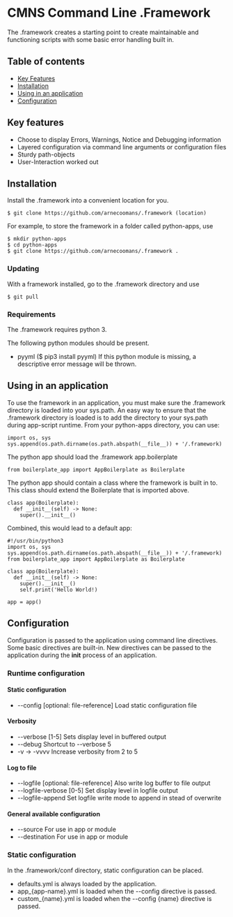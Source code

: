 # CMNS Command Line .Framework

The .framework creates a starting point to create maintainable and functioning scripts 
with some basic error handling built in. 

## Table of contents
- [Key Features](#key-features)
- [Installation](#installation)
- [Using in an application](#using-in-an-application)
- [Configuration](#configuration)

## Key features
- Choose to display Errors, Warnings, Notice and Debugging information
- Layered configuration via command line arguments or configuration files
- Sturdy path-objects
- User-Interaction worked out

## Installation
Install the .framework into a convenient location for you. 
```
$ git clone https://github.com/arnecoomans/.framework (location)
```
For example, to store the framework in a folder called python-apps, use
```
$ mkdir python-apps
$ cd python-apps
$ git clone https://github.com/arnecoomans/.framework .
```
### Updating
With a framework installed, go to the .framework directory and use
```
$ git pull
```
### Requirements
The .framework requires python 3.

The following python modules should be present.
- pyyml ($ pip3 install pyyml)
If this python module is missing, a descriptive error message will be thrown.

## Using in an application
To use the framework in an application, you must make sure the .framework directory is 
loaded into your sys.path. An easy way to ensure that the .framework directory is loaded
is to add the directory to your sys.path during app-script runtime. 
From your python-apps directory, you can use:
```
import os, sys
sys.append(os.path.dirname(os.path.abspath(__file__)) + '/.framework)
```

The python app should load the .framework app.boilerplate
```
from boilerplate_app import AppBoilerplate as Boilerplate
```

The python app should contain a class where the framework is built in to. This class 
should extend the Boilerplate that is imported above.
```
class app(Boilerplate):
  def __init__(self) -> None:
    super().__init__()
```

Combined, this would lead to a default app:
```
#!/usr/bin/python3
import os, sys
sys.append(os.path.dirname(os.path.abspath(__file__)) + '/.framework)
from boilerplate_app import AppBoilerplate as Boilerplate

class app(Boilerplate):
  def __init__(self) -> None:
    super().__init__()
    self.print('Hello World!)

app = app()
```

## Configuration
Configuration is passed to the application using command line directives. Some basic
directives are built-in. New directives can be passed to the application during 
the __init__ process of an application.

### Runtime configuration
#### Static configuration
- --config [optional: file-reference] Load static configuration file
#### Verbosity
- --verbose [1-5] Sets display level in buffered output
- --debug Shortcut to --verbose 5
- -v -> -vvvv Increase verbosity from 2 to 5
#### Log to file
- --logfile [optional: file-reference] Also write log buffer to file output
- --logfile-verbose [0-5] Set display level in logfile output
- --logfile-append Set logfile write mode to append in stead of overwrite
#### General available configuration
- --source For use in app or module
- --destination For use in app or module

### Static configuration
In the .framework/conf directory, static configuration can be placed.
- defaults.yml is always loaded by the application.
- app_{app-name}.yml is loaded when the --config directive is passed.
- custom_{name}.yml is loaded when the --config {name} directive is passed.

